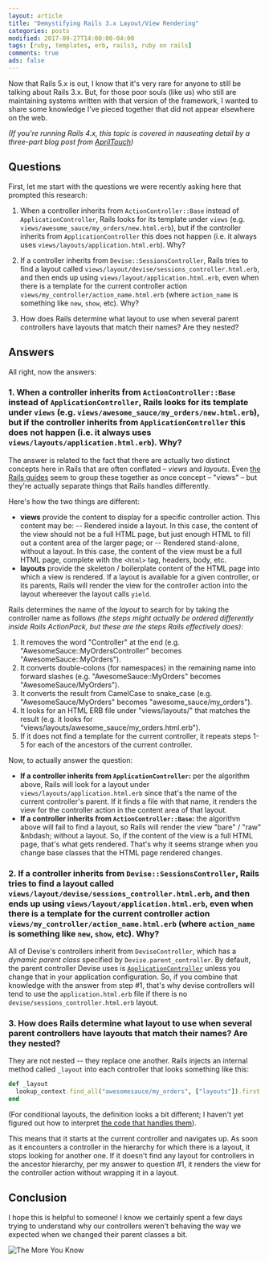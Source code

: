 ```yaml
---
layout: article
title: "Demystifying Rails 3.x Layout/View Rendering"
categories: posts
modified: 2017-09-27T14:00:00-04:00
tags: [ruby, templates, erb, rails3, ruby on rails]
comments: true
ads: false
---
```

Now that Rails 5.x is out, I know that it's very rare for anyone to still be talking about Rails 3.x. But, for those poor souls (like us) who still are maintaining systems written with that version of the framework, I wanted to share some knowledge I've pieced together that did not appear elsewhere on the web.

_(If you're running Rails 4.x, this topic is covered in nauseating detail by a three-part blog post from [AprilTouch](http://climber2002.github.io/blog/2015/02/21/how-rails-finds-your-templates-part-1/))_

## Questions
First, let me start with the questions we were recently asking here that prompted this research:

1. When a controller inherits from `ActionController::Base` instead of `ApplicationController`, Rails looks for its template under `views` (e.g. `views/awesome_sauce/my_orders/new.html.erb`), but if the controller inherits from `ApplicationController` this does not happen (i.e. it always uses `views/layouts/application.html.erb`). Why?

1. If a controller inherits from `Devise::SessionsController`, Rails tries to find a layout called `views/layout/devise/sessions_controller.html.erb`, and then ends up using `views/layout/application.html.erb`, even when there is a template for the current controller action `views/my_controller/action_name.html.erb` (where `action_name` is something like `new`, `show`, etc). Why?

1. How does Rails determine what layout to use when several parent controllers have layouts that match their names? Are they nested?

## Answers
All right, now the answers:

### 1. When a controller inherits from `ActionController::Base` instead of `ApplicationController`, Rails looks for its template under `views` (e.g. `views/awesome_sauce/my_orders/new.html.erb`), but if the controller inherits from `ApplicationController` this does not happen (i.e. it always uses `views/layouts/application.html.erb`). Why?

The answer is related to the fact that there are actually two distinct concepts here in Rails that are often conflated &ndash; _views_ and _layouts_. Even [the Rails guides](http://guides.rubyonrails.org/v3.2/layouts_and_rendering.html#finding-layouts) seem to group these together as once concept &ndash; "views" &ndash; but they're actually separate things that Rails handles differently.

Here's how the two things are different:
- **views** provide the content to display for a specific controller action. This content may be:
-- Rendered inside a layout. In this case, the content of the view should not be a full HTML page, but just enough HTML to fill out a content area of the larger page; or
-- Rendered stand-alone, without a layout. In this case, the content of the view must be a full HTML page, complete with the `<html>` tag, headers, body, etc.
- **layouts** provide the skeleton / boilerplate content of the HTML page into which a view is rendered. If a layout is available for a given controller, or its parents, Rails will render the view for the controller action into the layout whereever the layout calls `yield`.

Rails determines the name of the _layout_ to search for by taking the controller name as follows _(the steps might actually be ordered differently inside Rails ActionPack, but these are the steps Rails effectively does)_:

1. It removes the word "Controller" at the end (e.g. "AwesomeSauce::MyOrdersController" becomes "AwesomeSauce::MyOrders").
2. It converts double-colons (for namespaces) in the remaining name into forward slashes (e.g. "AwesomeSauce::MyOrders" becomes "AwesomeSauce/MyOrders").
3. It converts the result from CamelCase to snake_case (e.g. "AwesomeSauce/MyOrders" becomes "awesome_sauce/my_orders").
4. It looks for an HTML ERB file under "views/layouts/" that matches the result (e.g. it looks for "views/layouts/awesome_sauce/my_orders.html.erb").
5. If it does not find a template for the current controller, it repeats steps 1-5 for each of the ancestors of the current controller.

Now, to actually answer the question:
- **If a controller inherits from `ApplicationController`:** per the algorithm above, Rails will look for a layout under `views/layouts/application.html.erb` since that's the name of the current controller's parent. If it finds a file with that name, it renders the view for the controller action in the content area of that layout.
- **If a controller inherits from `ActionController::Base`:** the algorithm above will fail to find a layout, so Rails will render the view "bare" / "raw" &nbdash; without a layout. So, if the content of the view is a full HTML page, that's what gets rendered. That's why it seems strange when you change base classes that the HTML page rendered changes.

### 2. If a controller inherits from `Devise::SessionsController`, Rails tries to find a layout called `views/layout/devise/sessions_controller.html.erb`, and then ends up using `views/layout/application.html.erb`, even when there is a template for the current controller action `views/my_controller/action_name.html.erb` (where `action_name` is something like `new`, `show`, etc). Why?

All of Devise's controllers inherit from `DeviseController`, which has a _dynamic parent class_ specified by `Devise.parent_controller`. By default, the parent controller Devise uses is [`ApplicationController`](https://github.com/plataformatec/devise/blob/v2.2/lib/devise.rb#L205) unless you change that in your application configuration. So, if you combine that knowledge with the answer from step #1, that's why devise controllers will tend to use the `application.html.erb` file if there is no `devise/sessions_controller.html.erb` layout.

### 3. How does Rails determine what layout to use when several parent controllers have layouts that match their names? Are they nested?

They are not nested -- they replace one another. Rails injects an internal method called `_layout` into each controller that looks something like this:

```Ruby
def _layout
  lookup_context.find_all("awesomesauce/my_orders", ["layouts"]).first || super
end
```
(For conditional layouts, the definition looks a bit different; I haven't yet figured out how to interpret [the code that handles them](https://github.com/rails/rails/blob/3-2-stable/actionpack/lib/abstract_controller/layouts.rb#L274)).

This means that it starts at the current controller and navigates up. As soon as it encounters a controller in the hierarchy for which there is a layout, it stops looking for another one. If it doesn't find any layout for controllers in the ancestor hierarchy, per my answer to question #1, it renders the view for the controller action without wrapping it in a layout.

## Conclusion
I hope this is helpful to someone! I know we certainly spent a few days trying to understand why our controllers weren't behaving the way we expected when we changed their parent classes a bit.

![The More You Know](https://media.giphy.com/media/3og0IMJcSI8p6hYQXS/giphy.gif)
